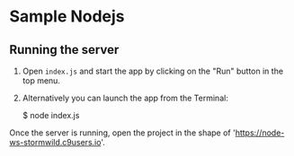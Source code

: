 # Sample Nodejs

## Running the server

1) Open `index.js` and start the app by clicking on the "Run" button in the top menu.

2) Alternatively you can launch the app from the Terminal:

    $ node index.js

Once the server is running, open the project in the shape of 'https://node-ws-stormwild.c9users.io'. 
